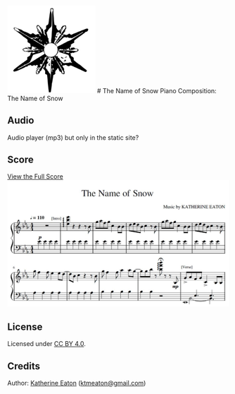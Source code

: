 <img src="https://github.com/ktmeaton/the-name-of-snow/blob/master/images/The_Name_Of_Snow_snowflake.png" alt="The_Name_Of_Snow_snowflake" width="200px"/>
# The Name of Snow
Piano Composition: The Name of Snow

## Audio
Audio player (mp3) but only in the static site?

## Score
[View the Full Score](https://github.com/ktmeaton/the-name-of-snow/blob/master/pdf/The_Name_of_Snow.pdf)  
<img src="https://github.com/ktmeaton/the-name-of-snow/blob/master/images/The_Name_Of_Snow_score_preview.JPG" alt="The_Name_Of_Snow_score_preview" width="700px"/>

## License
Licensed under [CC BY 4.0](https://github.com/ktmeaton/the-name-of-snow/blob/master/LICENSE.md).

## Credits
Author: [Katherine Eaton](https://github.com/ktmeaton) (ktmeaton@gmail.com)  
